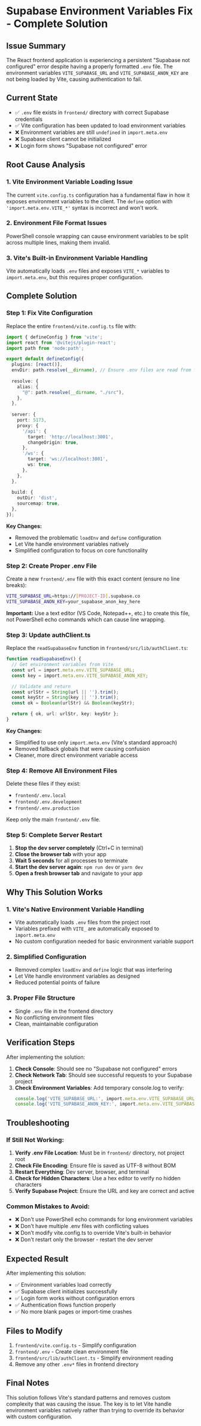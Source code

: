 # Supabase Environment Variables Fix - Complete Solution

## Issue Summary
The React frontend application is experiencing a persistent "Supabase not configured" error despite having a properly formatted `.env` file. The environment variables `VITE_SUPABASE_URL` and `VITE_SUPABASE_ANON_KEY` are not being loaded by Vite, causing authentication to fail.

## Current State
- ✅ `.env` file exists in `frontend/` directory with correct Supabase credentials
- ✅ Vite configuration has been updated to load environment variables
- ❌ Environment variables are still `undefined` in `import.meta.env`
- ❌ Supabase client cannot be initialized
- ❌ Login form shows "Supabase not configured" error

## Root Cause Analysis

### 1. Vite Environment Variable Loading Issue
The current `vite.config.ts` configuration has a fundamental flaw in how it exposes environment variables to the client. The `define` option with `'import.meta.env.VITE_*'` syntax is incorrect and won't work.

### 2. Environment File Format Issues
PowerShell console wrapping can cause environment variables to be split across multiple lines, making them invalid.

### 3. Vite's Built-in Environment Variable Handling
Vite automatically loads `.env` files and exposes `VITE_*` variables to `import.meta.env`, but this requires proper configuration.

## Complete Solution

### Step 1: Fix Vite Configuration

Replace the entire `frontend/vite.config.ts` file with:

```typescript
import { defineConfig } from 'vite';
import react from '@vitejs/plugin-react';
import path from 'node:path';

export default defineConfig({
  plugins: [react()],
  envDir: path.resolve(__dirname), // Ensure .env files are read from frontend directory
  
  resolve: {
    alias: {
      "@": path.resolve(__dirname, "./src"),
    },
  },
  
  server: {
    port: 5173,
    proxy: {
      '/api': {
        target: 'http://localhost:3001',
        changeOrigin: true,
      },
      '/ws': {
        target: 'ws://localhost:3001',
        ws: true,
      },
    },
  },
  
  build: {
    outDir: 'dist',
    sourcemap: true,
  },
});
```

**Key Changes:**
- Removed the problematic `loadEnv` and `define` configuration
- Let Vite handle environment variables natively
- Simplified configuration to focus on core functionality

### Step 2: Create Proper .env File

Create a new `frontend/.env` file with this exact content (ensure no line breaks):

```bash
VITE_SUPABASE_URL=https://[PROJECT-ID].supabase.co
VITE_SUPABASE_ANON_KEY=your_supabase_anon_key_here
```

**Important:** Use a text editor (VS Code, Notepad++, etc.) to create this file, not PowerShell echo commands which can cause line wrapping.

### Step 3: Update authClient.ts

Replace the `readSupabaseEnv` function in `frontend/src/lib/authClient.ts`:

```typescript
function readSupabaseEnv() {
  // Get environment variables from Vite
  const url = import.meta.env.VITE_SUPABASE_URL;
  const key = import.meta.env.VITE_SUPABASE_ANON_KEY;

  // Validate and return
  const urlStr = String(url || '').trim();
  const keyStr = String(key || '').trim();
  const ok = Boolean(urlStr) && Boolean(keyStr);

  return { ok, url: urlStr, key: keyStr };
}
```

**Key Changes:**
- Simplified to use only `import.meta.env` (Vite's standard approach)
- Removed fallback globals that were causing confusion
- Cleaner, more direct environment variable access

### Step 4: Remove All Environment Files

Delete these files if they exist:
- `frontend/.env.local`
- `frontend/.env.development`
- `frontend/.env.production`

Keep only the main `frontend/.env` file.

### Step 5: Complete Server Restart

1. **Stop the dev server completely** (Ctrl+C in terminal)
2. **Close the browser tab** with your app
3. **Wait 5 seconds** for all processes to terminate
4. **Start the dev server again**: `npm run dev` or `yarn dev`
5. **Open a fresh browser tab** and navigate to your app

## Why This Solution Works

### 1. Vite's Native Environment Variable Handling
- Vite automatically loads `.env` files from the project root
- Variables prefixed with `VITE_` are automatically exposed to `import.meta.env`
- No custom configuration needed for basic environment variable support

### 2. Simplified Configuration
- Removed complex `loadEnv` and `define` logic that was interfering
- Let Vite handle environment variables as designed
- Reduced potential points of failure

### 3. Proper File Structure
- Single `.env` file in the frontend directory
- No conflicting environment files
- Clean, maintainable configuration

## Verification Steps

After implementing the solution:

1. **Check Console**: Should see no "Supabase not configured" errors
2. **Check Network Tab**: Should see successful requests to your Supabase project
3. **Check Environment Variables**: Add temporary console.log to verify:
   ```typescript
   console.log('VITE_SUPABASE_URL:', import.meta.env.VITE_SUPABASE_URL);
   console.log('VITE_SUPABASE_ANON_KEY:', import.meta.env.VITE_SUPABASE_ANON_KEY);
   ```

## Troubleshooting

### If Still Not Working:

1. **Verify .env File Location**: Must be in `frontend/` directory, not project root
2. **Check File Encoding**: Ensure file is saved as UTF-8 without BOM
3. **Restart Everything**: Dev server, browser, and terminal
4. **Check for Hidden Characters**: Use a hex editor to verify no hidden characters
5. **Verify Supabase Project**: Ensure the URL and key are correct and active

### Common Mistakes to Avoid:

- ❌ Don't use PowerShell echo commands for long environment variables
- ❌ Don't have multiple .env files with conflicting values
- ❌ Don't modify vite.config.ts to override Vite's built-in behavior
- ❌ Don't restart only the browser - restart the dev server

## Expected Result

After implementing this solution:
- ✅ Environment variables load correctly
- ✅ Supabase client initializes successfully
- ✅ Login form works without configuration errors
- ✅ Authentication flows function properly
- ✅ No more blank pages or import-time crashes

## Files to Modify

1. `frontend/vite.config.ts` - Simplify configuration
2. `frontend/.env` - Create clean environment file
3. `frontend/src/lib/authClient.ts` - Simplify environment reading
4. Remove any other `.env*` files in frontend directory

## Final Notes

This solution follows Vite's standard patterns and removes custom complexity that was causing the issue. The key is to let Vite handle environment variables natively rather than trying to override its behavior with custom configuration.
